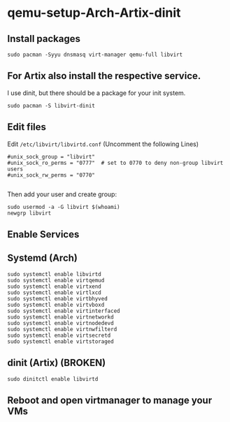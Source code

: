 # qemu-setup-Arch-Artix-dinit
## Install packages
```
sudo pacman -Syyu dnsmasq virt-manager qemu-full libvirt
```
## For Artix also install the respective service.
I use dinit, but there should be a package for your init system.
```
sudo pacman -S libvirt-dinit
```
## Edit files
Edit ```/etc/libvirt/libvirtd.conf``` (Uncomment the following Lines)
```
#unix_sock_group = "libvirt"
#unix_sock_ro_perms = "0777"  # set to 0770 to deny non-group libvirt users
#unix_sock_rw_perms = "0770"


```
Then add your user and create group:
```
sudo usermod -a -G libvirt $(whoami)
newgrp libvirt

```

## Enable Services
## Systemd (Arch)
```
sudo systemctl enable libvirtd
sudo systemctl enable virtqemud
sudo systemctl enable virtxend
sudo systemctl enable virtlxcd
sudo systemctl enable virtbhyved
sudo systemctl enable virtvboxd
sudo systemctl enable virtinterfaced
sudo systemctl enable virtnetworkd
sudo systemctl enable virtnodedevd
sudo systemctl enable virtnwfilterd
sudo systemctl enable virtsecretd
sudo systemctl enable virtstoraged
```
## dinit (Artix) (BROKEN)
```
sudo dinitctl enable libvirtd
```

## Reboot and open virtmanager to manage your VMs
